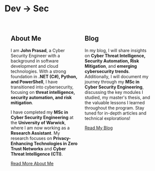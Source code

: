 # Dev → Sec

<div class="content-container">
  <div class="content-box">
    <h2>About Me</h2>
    <p>I am <strong>John Prasad</strong>, a Cyber Security Engineer with a background in software development and cloud technologies. With a strong foundation in <strong>.NET (C#), Python, and PowerShell</strong>, I have transitioned into cybersecurity, focusing on <strong>threat intelligence, security automation, and risk mitigation</strong>.</p>
    <p>I have completed my <strong>MSc in Cyber Security Engineering</strong> at the <strong>University of Warwick</strong>, where I am now working as a <strong>Research Assistant</strong>. My research focuses on <strong>Privacy-Enhancing Technologies in Zero Trust Networks</strong> and <strong>Cyber Threat Intelligence (CTI)</strong>.</p>
    <p><a href="./about">Read More About Me</a></p>
  </div>
  
  <div class="content-box">
    <h2>Blog</h2>
    <p>In my blog, I will share insights on <strong>Cyber Threat Intelligence, Security Automation, Risk Mitigation</strong>, and <strong>emerging cybersecurity trends</strong>. Additionally, I will document my journey through my <strong>MSc in Cyber Security Engineering</strong>, discussing the key modules I studied, my master's thesis, and the valuable lessons I learned throughout the program. Stay tuned for in-depth articles and technical explorations!</p>
    <p><a href="./blog">Read My Blog</a></p>
  </div>

  <meta name="google-site-verification" content="kcaIaT5CtEV0dPulzOVP2N3MqheAh1NA_nMXDTtUE14" />
</div>

<style>
  .content-container {
      display: flex;
      justify-content: space-between;
      gap: 20px;
      max-width: 1200px;
      margin: auto;
      padding: 20px;
  }

  .content-box {
      width: 48%;
  }

  /* Stack into one column on mobile */
  @media (max-width: 768px) {
      .content-container {
          flex-direction: column;
      }

      .content-box {
          width: 100%;
      }
  }
</style>
